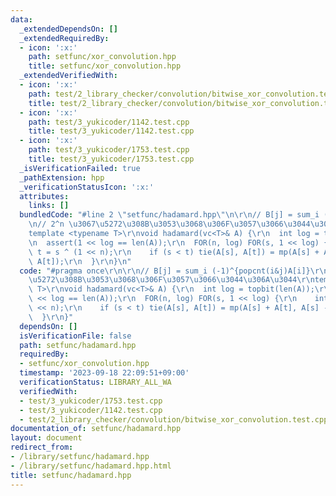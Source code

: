 ```yaml
---
data:
  _extendedDependsOn: []
  _extendedRequiredBy:
  - icon: ':x:'
    path: setfunc/xor_convolution.hpp
    title: setfunc/xor_convolution.hpp
  _extendedVerifiedWith:
  - icon: ':x:'
    path: test/2_library_checker/convolution/bitwise_xor_convolution.test.cpp
    title: test/2_library_checker/convolution/bitwise_xor_convolution.test.cpp
  - icon: ':x:'
    path: test/3_yukicoder/1142.test.cpp
    title: test/3_yukicoder/1142.test.cpp
  - icon: ':x:'
    path: test/3_yukicoder/1753.test.cpp
    title: test/3_yukicoder/1753.test.cpp
  _isVerificationFailed: true
  _pathExtension: hpp
  _verificationStatusIcon: ':x:'
  attributes:
    links: []
  bundledCode: "#line 2 \"setfunc/hadamard.hpp\"\n\r\n// B[j] = sum_i (-1)^{popcnt(i&j)A[i]}\r\
    \n// 2^n \u3067\u5272\u308B\u3053\u3068\u306F\u3057\u3066\u3044\u306A\u3044\r\n\
    template <typename T>\r\nvoid hadamard(vc<T>& A) {\r\n  int log = topbit(len(A));\r\
    \n  assert(1 << log == len(A));\r\n  FOR(n, log) FOR(s, 1 << log) {\r\n    int\
    \ t = s ^ (1 << n);\r\n    if (s < t) tie(A[s], A[t]) = mp(A[s] + A[t], A[s] -\
    \ A[t]);\r\n  }\r\n}\n"
  code: "#pragma once\r\n\r\n// B[j] = sum_i (-1)^{popcnt(i&j)A[i]}\r\n// 2^n \u3067\
    \u5272\u308B\u3053\u3068\u306F\u3057\u3066\u3044\u306A\u3044\r\ntemplate <typename\
    \ T>\r\nvoid hadamard(vc<T>& A) {\r\n  int log = topbit(len(A));\r\n  assert(1\
    \ << log == len(A));\r\n  FOR(n, log) FOR(s, 1 << log) {\r\n    int t = s ^ (1\
    \ << n);\r\n    if (s < t) tie(A[s], A[t]) = mp(A[s] + A[t], A[s] - A[t]);\r\n\
    \  }\r\n}"
  dependsOn: []
  isVerificationFile: false
  path: setfunc/hadamard.hpp
  requiredBy:
  - setfunc/xor_convolution.hpp
  timestamp: '2023-09-18 22:09:51+09:00'
  verificationStatus: LIBRARY_ALL_WA
  verifiedWith:
  - test/3_yukicoder/1753.test.cpp
  - test/3_yukicoder/1142.test.cpp
  - test/2_library_checker/convolution/bitwise_xor_convolution.test.cpp
documentation_of: setfunc/hadamard.hpp
layout: document
redirect_from:
- /library/setfunc/hadamard.hpp
- /library/setfunc/hadamard.hpp.html
title: setfunc/hadamard.hpp
---
```

